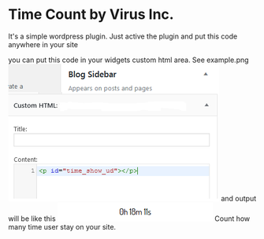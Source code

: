 # Time Count by Virus Inc.
It's a simple wordpress plugin. Just active the plugin and put this code anywhere in your site <p id="time_show_ud"></p>
you can put this code in your widgets custom html area.
See example.png
![example.png](https://raw.githubusercontent.com/virus-inc/time-count-vi-tech/master/example.png)
and output will be like this
![output.png](https://raw.githubusercontent.com/virus-inc/time-count-vi-tech/master/output.png)
Count how many time user stay on your site.
